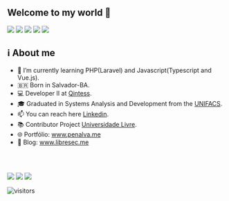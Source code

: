 ## Welcome to my world 🦉
<a href="https://www.linkedin.com/in/yanbrasiliano/)" target="_blank"><img src="https://img.shields.io/badge/-LinkedIn-%230077B5?style=for-the-badge&logo=linkedin& logoColor=white" target="_blank"></a>
<a href = "mailto:yanpenabr@gmail.com"><img src="https://img.shields.io/badge/-Gmail-%23333?style=for-the-badge&logo=gmail&logoColor=white" target="_blank"></a>
<a href = "https://www.instagram.com/yanbpenalva/"><img src="https://img.shields.io/badge/Instagram-E4405F?style=for-the-badge&logo=instagram&logoColor=white" target="_blank"></a>
<a href = "https://t.me/yanbsp"><img src="https://img.shields.io/badge/Telegram-2CA5E0?style=for-the-badge&logo=telegram&logoColor=white" target="_blank"></a>
<a href="https://www.penalva.me" target="_blank"><img src="https://img.shields.io/badge/website-000000?style=for-the-badge&logo=About.me&logoColor=white" target="_blank"></a>
  
## ℹ️ About me
- 🌱 I’m currently learning PHP(Laravel) and Javascript(Typescript and Vue.js).
- 🇧🇷 Born in Salvador-BA.
- 💻 Developer II at [Qintess](https://qintess.com/).
- 🎓 Graduated in Systems Analysis and Development from the [UNIFACS](https://www.unifacs.br/).
- 📫 You can reach here [Linkedin](https://www.linkedin.com/in/yanbrasiliano/).
- 📚 Contributor Project [Universidade Livre](https://github.com/Universidade-Livre/ciencia-da-computacao).
- 🌐 Portfólio: www.penalva.me
- 📰 Blog: www.libresec.me

<!--
 <div style="display: inline_block"><br>
  <img align="center" alt="Yan-HTML" height="30" width="40" src="https://raw.githubusercontent.com/devicons/devicon/master/icons/html5/html5-original.svg">
  <img align="center" alt="Yan-CSS" height="30" width="40" src="https://raw.githubusercontent.com/devicons/devicon/master/icons/css3/css3-original.svg">
  <img align="center" alt="Yan-Js" height="30" width="40" src="https://raw.githubusercontent.com/devicons/devicon/master/icons/javascript/javascript-plain.svg">
  <img align="center" alt="Yan-PHP" height="30" width="40" src="https://cdn.jsdelivr.net/gh/devicons/devicon/icons/php/php-plain.svg">  
  <img align="center" alt="Yan-Laravel" height="30" width="40" src="https://cdn.jsdelivr.net/gh/devicons/devicon/icons/laravel/laravel-plain-wordmark.svg">
  <img align="center" alt="Yan-VueJS" height="30" width="40" src="https://cdn.jsdelivr.net/gh/devicons/devicon/icons/vuejs/vuejs-original.svg">  
</div>
-->
<br>
<br>

![](https://github-profile-summary-cards.vercel.app/api/cards/profile-details?username=yanbrasiliano&theme=dracula)
![](https://github-profile-summary-cards.vercel.app/api/cards/repos-per-language?username=yanbrasiliano&theme=dracula) 
![](https://github-profile-summary-cards.vercel.app/api/cards/most-commit-language?username=yanbrasiliano&theme=dracula)

<!-- [![Anurag's github stats](https://github-readme-stats.vercel.app/api?username=yanbrasiliano&show_icons=true&theme=dracula)](https://github.com/anuraghazra/github-readme-stats) -->

![visitors](https://komarev.com/ghpvc/?username=yanbpenalva)

